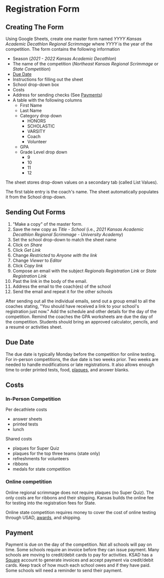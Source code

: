 # Registration Form

## Creating The Form

Using Google Sheets, create one master form named *YYYY Kansas Academic Decathlon Regional Scrimmage* where *YYYY* is the year of the competition.
The form contains the following information

* Season (*2021 - 2022 Kansas Academic Decathlon*)
* The name of the competition (*Northeast Kansas Regional Scrimmage* or *State Competition*)
* [Due Date](#due-date)
* Instructions for filling out the sheet
* School drop-down box
* Costs
* Address for sending checks (See [Payments](#payments))
* A table with the following columns
  * First Name
  * Last Name
  * Category drop down
    * HONORS
    * SCHOLASTIC
    * VARSITY
    * Coach
    * Volunteer
  * GPA
  * Grade Level drop down
    * 9
    * 10
    * 11
    * 12

The sheet stores drop-down values on a secondary tab (called List Values).

The first table entry is the coach's name. The sheet automatically populates it from the School drop-down.

## Sending Out Forms

1. "Make a copy" of the master form.
1. Save the new copy as *Title - School* (i.e., *2021 Kansas Academic Decathlon Regional Scrimmage - University Academy*)
1. Set the school drop-down to match the sheet name
1. Click on *Share*
1. Click *Get Link*
1. Change *Restricted* to *Anyone with the link*
1. Change *Viewer* to *Editor*
1. Click *Copy link*
1. Compose an email with the subject *Regionals Registration Link* or *State Registration Link*
1. Past the link in the body of the email.
1. Address the email to the coach(es) of the school
1. Send the email and repeat it for the other schools

After sending out all the individual emails, send out a group email to all the coaches stating, "You should have received a link to your school's registration just now."
Add the schedule and other details for the day of the competition.
Remind the coaches the GPA worksheets are due the day of the competition.
Students should bring an approved calculator, pencils, and a resumé or activities sheet. 

## Due Date

The due date is typically Monday before the competition for online testing. For in-person competitions, the due date is two weeks prior. Two weeks are needed to handle modifications or late registrations. It also allows enough time to order printed tests, food, [plaques](Awards.md), and answer blanks.

## Costs

### In-Person Competition

Per decathlete costs
* answer sheets
* printed tests
* lunch

Shared costs
* plaques for Super Quiz
* plaques for the top three teams (state only)
* refreshments for volunteers
* ribbons
* medals for state competition 

### Online competition

Online regional scrimmage does not require plaques (no Super Quiz). The only costs are for ribbons and their shipping. Kansas builds the online fee for testing into the registration fees for State.

Online state competition requires money to cover the cost of online testing through USAD, [awards](Awards.md), and shipping.

## Payment

Payment is due on the day of the competition.
Not all schools will pay on time.
Some schools require an invoice before they can issue payment.
Many schools are moving to credit/debit cards to pay for activities.
KSAD has a [Square](https://squareup.com/) account to generate invoices and accept payment via credit/debit cards.
Keep track of how much each school owes and if they have paid.
Some schools will need a reminder to send their payment.
